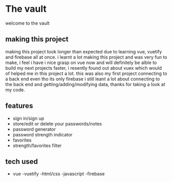 # The vault
welcome to the vault

## making this project

making this project took longer than expected due to learning vue, vuetify and firebase all at once.
i learnt a lot making this project and was very fun to make, i feel i have i nice grasp on vue now and will definitely be alble to build my next projects faster, i resently found out about vuex which would of helped me in this project a lot. this was also my first project connecting to a back end even tho its only firebase i still leant a lot about connecting to the back end and getting/adding/modifying data, thanks for taking a look at my code.

## features

- sign in/sign up
- store/edit or delete your passwords/notes
- password generator
- password strength indicator
- favorites
- strength/favorites filter

## tech used

 - vue
 -vuetify
 -html/css
 -javascript
 -firebase
 
 





